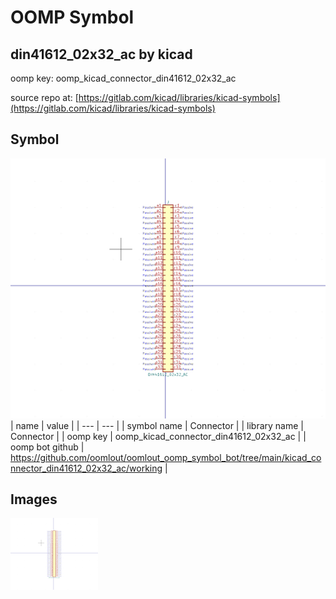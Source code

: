 # OOMP Symbol  
## din41612_02x32_ac  by kicad  
  
oomp key: oomp_kicad_connector_din41612_02x32_ac  
  
source repo at: [https://gitlab.com/kicad/libraries/kicad-symbols](https://gitlab.com/kicad/libraries/kicad-symbols)  
## Symbol  
  
[![working.png](working_600.png)](working.png)  
| name | value | 
| --- | --- | 
| symbol name | Connector | 
| library name | Connector | 
| oomp key | oomp_kicad_connector_din41612_02x32_ac | 
| oomp bot github | https://github.com/oomlout/oomlout_oomp_symbol_bot/tree/main/kicad_connector_din41612_02x32_ac/working | 
## Images  
  
[![working.png](working_140.png)](working.png)  
